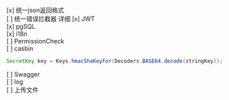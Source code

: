 [x] 统一json返回格式  
[ ] 统一错误拦截器 详细 
[x] JWT  
[x] pgSQL  
[x] i18n  
[ ] PermissionCheck  
[ ] casbin  
```java
SecretKey key = Keys.hmacShaKeyFor(Decoders.BASE64.decode(stringKey));
```  
[ ] Swagger  
[ ] log  
[ ] 上传文件
